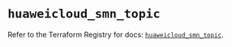 # `huaweicloud_smn_topic`

Refer to the Terraform Registry for docs: [`huaweicloud_smn_topic`](https://registry.terraform.io/providers/huaweicloud/huaweicloud/1.71.1/docs/resources/smn_topic).
